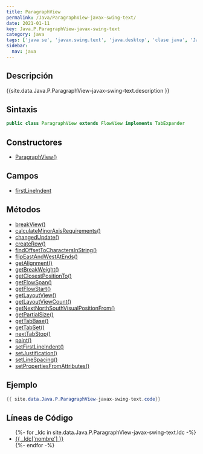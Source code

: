 ```yaml
---
title: ParagraphView
permalink: /Java/ParagraphView-javax-swing-text/
date: 2021-01-11
key: Java.P.ParagraphView-javax-swing-text
category: java
tags: ['java se', 'javax.swing.text', 'java.desktop', 'clase java', 'Java 1.0']
sidebar: 
  nav: java
---
```


## Descripción
{{site.data.Java.P.ParagraphView-javax-swing-text.description }}

## Sintaxis
~~~java
public class ParagraphView extends FlowView implements TabExpander
~~~

## Constructores
* [ParagraphView()](/Java/ParagraphView-javax-swing-text/ParagraphView/)

## Campos
* [firstLineIndent](/Java/ParagraphView-javax-swing-text/firstLineIndent)

## Métodos
* [breakView()](/Java/ParagraphView-javax-swing-text/breakView)
* [calculateMinorAxisRequirements()](/Java/ParagraphView-javax-swing-text/calculateMinorAxisRequirements)
* [changedUpdate()](/Java/ParagraphView-javax-swing-text/changedUpdate)
* [createRow()](/Java/ParagraphView-javax-swing-text/createRow)
* [findOffsetToCharactersInString()](/Java/ParagraphView-javax-swing-text/findOffsetToCharactersInString)
* [flipEastAndWestAtEnds()](/Java/ParagraphView-javax-swing-text/flipEastAndWestAtEnds)
* [getAlignment()](/Java/ParagraphView-javax-swing-text/getAlignment)
* [getBreakWeight()](/Java/ParagraphView-javax-swing-text/getBreakWeight)
* [getClosestPositionTo()](/Java/ParagraphView-javax-swing-text/getClosestPositionTo)
* [getFlowSpan()](/Java/ParagraphView-javax-swing-text/getFlowSpan)
* [getFlowStart()](/Java/ParagraphView-javax-swing-text/getFlowStart)
* [getLayoutView()](/Java/ParagraphView-javax-swing-text/getLayoutView)
* [getLayoutViewCount()](/Java/ParagraphView-javax-swing-text/getLayoutViewCount)
* [getNextNorthSouthVisualPositionFrom()](/Java/ParagraphView-javax-swing-text/getNextNorthSouthVisualPositionFrom)
* [getPartialSize()](/Java/ParagraphView-javax-swing-text/getPartialSize)
* [getTabBase()](/Java/ParagraphView-javax-swing-text/getTabBase)
* [getTabSet()](/Java/ParagraphView-javax-swing-text/getTabSet)
* [nextTabStop()](/Java/ParagraphView-javax-swing-text/nextTabStop)
* [paint()](/Java/ParagraphView-javax-swing-text/paint)
* [setFirstLineIndent()](/Java/ParagraphView-javax-swing-text/setFirstLineIndent)
* [setJustification()](/Java/ParagraphView-javax-swing-text/setJustification)
* [setLineSpacing()](/Java/ParagraphView-javax-swing-text/setLineSpacing)
* [setPropertiesFromAttributes()](/Java/ParagraphView-javax-swing-text/setPropertiesFromAttributes)

## Ejemplo
~~~java
{{ site.data.Java.P.ParagraphView-javax-swing-text.code}}
~~~

## Líneas de Código
<ul>
{%- for _ldc in site.data.Java.P.ParagraphView-javax-swing-text.ldc -%}
   <li>
       <a href="{{_ldc['url'] }}">{{ _ldc['nombre'] }}</a>
   </li>
{%- endfor -%}
</ul>
